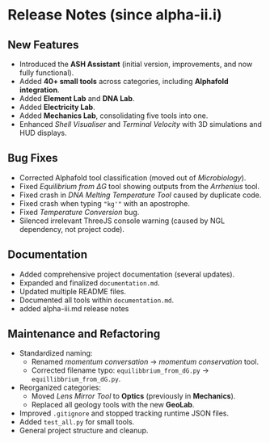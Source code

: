 # Release Notes (since alpha-ii.i)

## New Features
- Introduced the **ASH Assistant** (initial version, improvements, and now fully functional).
- Added **40+ small tools** across categories, including **Alphafold integration**.
- Added **Element Lab** and **DNA Lab**.
- Added **Electricity Lab**.
- Added **Mechanics Lab**, consolidating five tools into one.
- Enhanced *Shell Visualiser* and *Terminal Velocity* with 3D simulations and HUD displays.

## Bug Fixes
- Corrected Alphafold tool classification (moved out of *Microbiology*).
- Fixed *Equilibrium from ΔG* tool showing outputs from the *Arrhenius* tool.
- Fixed crash in *DNA Melting Temperature Tool* caused by duplicate code.
- Fixed crash when typing `"kg'"` with an apostrophe.
- Fixed *Temperature Conversion* bug.
- Silenced irrelevant ThreeJS console warning (caused by NGL dependency, not project code).

## Documentation
- Added comprehensive project documentation (several updates).
- Expanded and finalized `documentation.md`.
- Updated multiple README files.
- Documented all tools within `documentation.md`.
- added alpha-iii.md release notes

## Maintenance and Refactoring
- Standardized naming:
  - Renamed *momentum conversation* → *momentum conservation* tool.
  - Corrected filename typo: `equilibbrium_from_dG.py` → `equillibbrium_from_dG.py`.
- Reorganized categories:
  - Moved *Lens Mirror Tool* to **Optics** (previously in **Mechanics**).
  - Replaced all geology tools with the new **GeoLab**.
- Improved `.gitignore` and stopped tracking runtime JSON files.
- Added `test_all.py` for small tools.
- General project structure and cleanup.